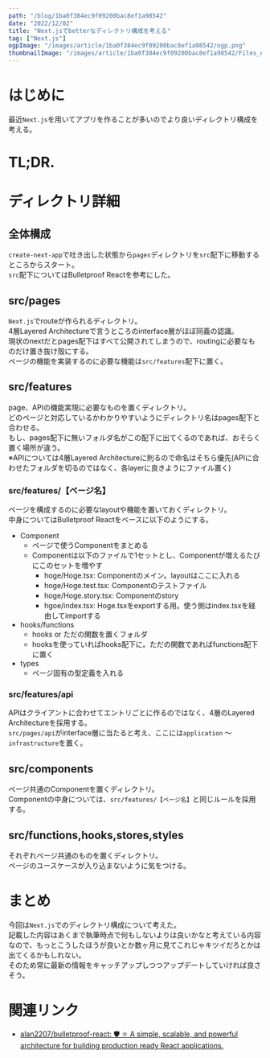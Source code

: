 ```yaml
---
path: "/blog/1ba0f384ec9f09200bac8ef1a98542"
date: "2022/12/02"
title: "Next.jsでbetterなディレクトリ構成を考える"
tag: ["Next.js"]
ogpImage: "/images/article/1ba0f384ec9f09200bac8ef1a98542/ogp.png"
thumbnailImage: "/images/article/1ba0f384ec9f09200bac8ef1a98542/Files_And_Folder_Monochromatic.png"
---
```


# はじめに

最近`Next.js`を用いてアプリを作ることが多いのでより良いディレクトリ構成を考える。

# TL;DR.

<script src="https://gist.github.com/Tetsuya-Minase/1192b77321e1d52888110b5932e4ea34.js"></script>

# ディレクトリ詳細

## 全体構成

`create-next-app`で吐き出した状態から`pages`ディレクトリを`src`配下に移動するところからスタート。  
`src`配下についてはBulletproof Reactを参考にした。

## src/pages

`Next.js`でrouteが作られるディレクトリ。  
4層Layered Architectureで言うところのinterface層がほぼ同義の認識。  
現状のnextだとpages配下はすべて公開されてしまうので、routingに必要なものだけ置き抜け殻にする。  
ページの機能を実装するのに必要な機能は`src/features`配下に置く。

## src/features

page、APIの機能実現に必要なものを置くディレクトリ。  
どのページと対応しているかわかりやすいようにディレクトリ名はpages配下と合わせる。  
もし、pages配下に無いフォルダ名がこの配下に出てくるのであれば、おそらく置く場所が違う。  
※APIについては4層Layered Architectureに則るので命名はそちら優先(APIに合わせたフォルダを切るのではなく、各layerに良きようにファイル置く)

### src/features/【ページ名】

ページを構成するのに必要なlayoutや機能を置いておくディレクトリ。  
中身についてはBulletproof Reactをベースに以下のようにする。

* Component
    * ページで使うComponentをまとめる
    * Componentは以下のファイルで1セットとし、Componentが増えるたびにこのセットを増やす
        * hoge/Hoge.tsx: Componentのメイン。layoutはここに入れる
        * hoge/Hoge.test.tsx: Componentのテストファイル
        * hoge/Hoge.story.tsx: Componentのstory
        * hgoe/index.tsx: Hoge.tsxをexportする用。使う側はindex.tsxを経由してimportする
* hooks/functions
    * hooks or ただの関数を置くフォルダ
    * hooksを使っていればhooks配下に。ただの関数であればfunctions配下に置く
* types
    * ページ固有の型定義を入れる

### src/features/api

APIはクライアントに合わせてエントリごとに作るのではなく、4層のLayered Architectureを採用する。  
`src/pages/api`がinterface層に当たると考え、ここには`application` 〜 `infrastructure`を置く。

## src/components

ページ共通のComponentを置くディレクトリ。  
Componentの中身については、`src/features/【ページ名】`と同じルールを採用する。

## src/functions,hooks,stores,styles

それぞれページ共通のものを置くディレクトリ。  
ページのユースケースが入り込まないように気をつける。

# まとめ

今回は`Next.js`でのディレクトリ構成について考えた。  
記載した内容はあくまで執筆時点で何もしないよりは良いかなと考えている内容なので、もっとこうしたほうが良いとか数ヶ月に見てこれじゃキツイだろとかは出てくるかもしれない。  
そのため常に最新の情報をキャッチアップしつつアップデートしていければ良さそう。

# 関連リンク

* [alan2207/bulletproof\-react: 🛡️ ⚛️ A simple, scalable, and powerful architecture for building production ready React applications\.](https://github.com/alan2207/bulletproof-react)